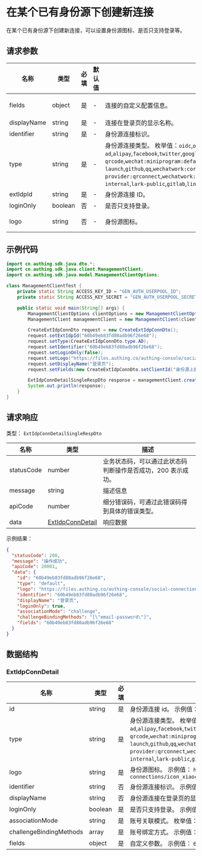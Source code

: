 # 在某个已有身份源下创建新连接

<!--
  警告⚠️：
  不要直接修改该文档，
  https://github.com/Authing/authing-docs-factory
  使用该项目进行生成
-->

<LastUpdated />

在某个已有身份源下创建新连接，可以设置身份源图标、是否只支持登录等。

## 请求参数

| 名称        | 类型    | 必填 | 默认值 | 描述                                                                                                                                                                                                                                                                                                                                                                                                                                                                                                                                                                                                          | 示例值                                                                                |
| ----------- | ------- | ---- | ------ | ------------------------------------------------------------------------------------------------------------------------------------------------------------------------------------------------------------------------------------------------------------------------------------------------------------------------------------------------------------------------------------------------------------------------------------------------------------------------------------------------------------------------------------------------------------------------------------------------------------- | ------------------------------------------------------------------------------------- |
| fields      | object  | 是   | -      | 连接的自定义配置信息。                                                                                                                                                                                                                                                                                                                                                                                                                                                                                                                                                                                        | `{"clientId":"身份源上的 clientId","clientSecret":"身份源上的 clientSecret"}`         |
| displayName | string  | 是   | -      | 连接在登录页的显示名称。                                                                                                                                                                                                                                                                                                                                                                                                                                                                                                                                                                                      | `登录页`                                                                              |
| identifier  | string  | 是   | -      | 身份源连接标识。                                                                                                                                                                                                                                                                                                                                                                                                                                                                                                                                                                                              | `60b49eb83fd80adb96f26e68`                                                            |
| type        | string  | 是   | -      | 身份源连接类型。 枚举值：`oidc`,`oauth`,`saml`,`ldap`,`ad`,`cas`,`azure-ad`,`alipay`,`facebook`,`twitter`,`google`,`wechat:pc`,`wechat:mobile`,`wechat:webpage-authorization`,`wechatmp-qrcode`,`wechat:miniprogram:default`,`wechat:miniprogram:qrconnect`,`wechat:miniprogram:app-launch`,`github`,`qq`,`wechatwork:corp:qrconnect`,`wechatwork:agency:qrconnect`,`wechatwork:service-provider:qrconnect`,`wechatwork:mobile`,`dingtalk`,`dingtalk:provider`,`weibo`,`apple`,`apple:web`,`baidu`,`lark-internal`,`lark-public`,`gitlab`,`linkedin`,`slack`,`yidun`,`qingcloud`,`gitee`,`instagram`,`welink` | `ad`                                                                                  |
| extIdpId    | string  | 是   | -      | 身份源连接 ID。                                                                                                                                                                                                                                                                                                                                                                                                                                                                                                                                                                                               | `60b49eb83fd80adb96f26e68`                                                            |
| loginOnly   | boolean | 否   | -      | 是否只支持登录。                                                                                                                                                                                                                                                                                                                                                                                                                                                                                                                                                                                              |                                                                                       |
| logo        | string  | 否   | -      | 身份源图标。                                                                                                                                                                                                                                                                                                                                                                                                                                                                                                                                                                                                  | `https://files.authing.co/authing-console/social-connections/icon_xiaochengxu@2x.png` |

## 示例代码

```java
import cn.authing.sdk.java.dto.*;
import cn.authing.sdk.java.client.ManagementClient;
import cn.authing.sdk.java.model.ManagementClientOptions;

class ManagementClientTest {
    private static String ACCESS_KEY_ID = "GEN_AUTH_USERPOOL_ID";
    private static String ACCESS_KEY_SECRET = "GEN_AUTH_USERPOOL_SECRET";

    public static void main(String[] args) {
        ManagementClientOptions clientOptions = new ManagementClientOptions(ACCESS_KEY_ID, ACCESS_KEY_SECRET);
        ManagementClient managementClient = new ManagementClient(clientOptions);

        CreateExtIdpConnDto request = new CreateExtIdpConnDto();
        request.setExtIdpId("60b49eb83fd80adb96f26e68");
        request.setType(CreateExtIdpConnDto.type.AD);
        request.setIdentifier("60b49eb83fd80adb96f26e68");
        request.setLoginOnly(false);
        request.setLogo("https://files.authing.co/authing-console/social-connections/icon_xiaochengxu@2x.png");
        request.setDisplayName("登录页");
        request.setFields(new CreateExtIdpConnDto.setClientId("身份源上的 clientId",.setClientSecret("身份源上的 clientSecret",));

        ExtIdpConnDetailSingleRespDto response = managementClient.createExtIdpConn(request);
        System.out.println(response);
    }
}
```

## 请求响应

类型： `ExtIdpConnDetailSingleRespDto`

| 名称       | 类型                                             | 描述                                                         |
| ---------- | ------------------------------------------------ | ------------------------------------------------------------ |
| statusCode | number                                           | 业务状态码，可以通过此状态码判断操作是否成功，200 表示成功。 |
| message    | string                                           | 描述信息                                                     |
| apiCode    | number                                           | 细分错误码，可通过此错误码得到具体的错误类型。               |
| data       | <a href="#ExtIdpConnDetail">ExtIdpConnDetail</a> | 响应数据                                                     |

示例结果：

```json
{
  "statusCode": 200,
  "message": "操作成功",
  "apiCode": 20001,
  "data": {
    "id": "60b49eb83fd80adb96f26e68",
    "type": "default",
    "logo": "https://files.authing.co/authing-console/social-connections/icon_xiaochengxu@2x.png",
    "identifier": "60b49eb83fd80adb96f26e68",
    "displayName": "登录页",
    "loginOnly": true,
    "associationMode": "challenge",
    "challengeBindingMethods": "[\"email-password\"]",
    "fields": "60b49eb83fd80adb96f26e68"
  }
}
```

## 数据结构

### <a id="ExtIdpConnDetail"></a> ExtIdpConnDetail

| 名称                    | 类型    | 必填 | 描述                                                                                                                                                                                                                                                                                                                                                                                                                                                                                                                                                                                                          |
| ----------------------- | ------- | ---- | ------------------------------------------------------------------------------------------------------------------------------------------------------------------------------------------------------------------------------------------------------------------------------------------------------------------------------------------------------------------------------------------------------------------------------------------------------------------------------------------------------------------------------------------------------------------------------------------------------------- |
| id                      | string  | 是   | 身份源连接 id。 示例值： `60b49eb83fd80adb96f26e68`                                                                                                                                                                                                                                                                                                                                                                                                                                                                                                                                                           |
| type                    | string  | 是   | 身份源连接类型。 枚举值：`oidc`,`oauth`,`saml`,`ldap`,`ad`,`cas`,`azure-ad`,`alipay`,`facebook`,`twitter`,`google`,`wechat:pc`,`wechat:mobile`,`wechat:webpage-authorization`,`wechatmp-qrcode`,`wechat:miniprogram:default`,`wechat:miniprogram:qrconnect`,`wechat:miniprogram:app-launch`,`github`,`qq`,`wechatwork:corp:qrconnect`,`wechatwork:agency:qrconnect`,`wechatwork:service-provider:qrconnect`,`wechatwork:mobile`,`dingtalk`,`dingtalk:provider`,`weibo`,`apple`,`apple:web`,`baidu`,`lark-internal`,`lark-public`,`gitlab`,`linkedin`,`slack`,`yidun`,`qingcloud`,`gitee`,`instagram`,`welink` |
| logo                    | string  | 是   | 身份源图标。 示例值： `https://files.authing.co/authing-console/social-connections/icon_xiaochengxu@2x.png`                                                                                                                                                                                                                                                                                                                                                                                                                                                                                                   |
| identifier              | string  | 否   | 身份源连接标识。 示例值： `60b49eb83fd80adb96f26e68`                                                                                                                                                                                                                                                                                                                                                                                                                                                                                                                                                          |
| displayName             | string  | 否   | 身份源连接在登录页的显示名称。 示例值： `登录页`                                                                                                                                                                                                                                                                                                                                                                                                                                                                                                                                                              |
| loginOnly               | boolean | 是   | 是否只支持登录。 示例值： `true`                                                                                                                                                                                                                                                                                                                                                                                                                                                                                                                                                                              |
| associationMode         | string  | 是   | 账号关联模式。 枚举值：`none`,`field`,`challenge`                                                                                                                                                                                                                                                                                                                                                                                                                                                                                                                                                             |
| challengeBindingMethods | array   | 是   | 账号绑定方式。 示例值： `["email-password"]`                                                                                                                                                                                                                                                                                                                                                                                                                                                                                                                                                                  |
| fields                  | object  | 是   | 自定义参数。 示例值： `60b49eb83fd80adb96f26e68`                                                                                                                                                                                                                                                                                                                                                                                                                                                                                                                                                              |
